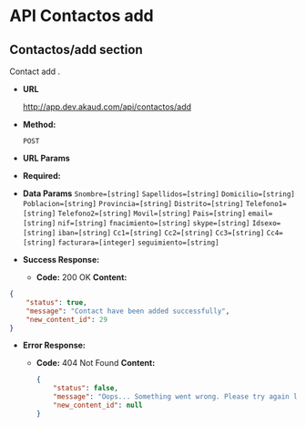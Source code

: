 # API Contactos add

**Contactos/add section**
----
  Contact add .

* **URL**

  http://app.dev.akaud.com/api/contactos/add

* **Method:**

  `POST`
  
*  **URL Params**

*   **Required:**   

* **Data Params**
  `Snombre=[string]`
  `Sapellidos=[string]`
  `Domicilio=[string]`
  `Poblacion=[string]`
  `Provincia=[string]`
  `Distrito=[string]`
  `Telefono1=[string]`
  `Telefono2=[string]`
  `Movil=[string]`
  `Pais=[string]`
  `email=[string]`
  `nif=[string]`
  `fnacimiento=[string]`
  `skype=[string]`
  `Idsexo=[string]`
  `iban=[string]`
  `Cc1=[string]`
  `Cc2=[string]`
  `Cc3=[string]`
  `Cc4=[string]`
  `facturara=[integer]`
  `seguimiento=[string]`

* **Success Response:**

  * **Code:** 200 OK
   **Content:** 
```json
{
    "status": true,
    "message": "Contact have been added successfully",
    "new_content_id": 29
}
```
 
* **Error Response:**

  * **Code:** 404 Not Found
    **Content:** 
    ```json
    {
        "status": false,
        "message": "Oops... Something went wrong. Please try again latter.",
        "new_content_id": null
    }
    ```
